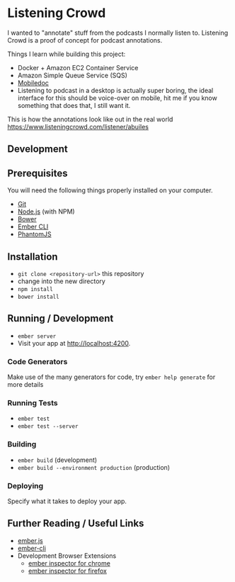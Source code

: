 # Listening Crowd

I wanted to "annotate" stuff from the podcasts I normally listen to. Listening Crowd is a proof of concept for podcast annotations.

Things I learn while building this project:
  - Docker + Amazon EC2 Container Service
  - Amazon Simple Queue Service (SQS) 
  - [Mobiledoc](https://github.com/bustle/mobiledoc-kit)
  - Listening to podcast in a desktop is actually super boring, the ideal interface for this should be voice-over on mobile, hit me if you know something that does that, I still want it.
  
This is how the annotations look like out in the real world https://www.listeningcrowd.com/listener/abuiles

## Development

## Prerequisites

You will need the following things properly installed on your computer.

* [Git](http://git-scm.com/)
* [Node.js](http://nodejs.org/) (with NPM)
* [Bower](http://bower.io/)
* [Ember CLI](http://ember-cli.com/)
* [PhantomJS](http://phantomjs.org/)

## Installation

* `git clone <repository-url>` this repository
* change into the new directory
* `npm install`
* `bower install`

## Running / Development

* `ember server`
* Visit your app at [http://localhost:4200](http://localhost:4200).

### Code Generators

Make use of the many generators for code, try `ember help generate` for more details

### Running Tests

* `ember test`
* `ember test --server`

### Building

* `ember build` (development)
* `ember build --environment production` (production)

### Deploying

Specify what it takes to deploy your app.

## Further Reading / Useful Links

* [ember.js](http://emberjs.com/)
* [ember-cli](http://ember-cli.com/)
* Development Browser Extensions
  * [ember inspector for chrome](https://chrome.google.com/webstore/detail/ember-inspector/bmdblncegkenkacieihfhpjfppoconhi)
  * [ember inspector for firefox](https://addons.mozilla.org/en-US/firefox/addon/ember-inspector/)

